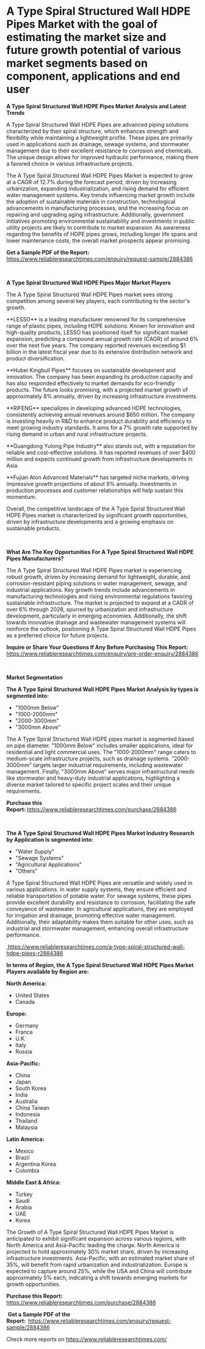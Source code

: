 <p><h1>A Type Spiral Structured Wall HDPE Pipes Market with the goal of estimating the market size and future growth potential of various market segments based on component, applications and end user</h1></p><p><strong>A Type Spiral Structured Wall HDPE Pipes Market Analysis and Latest Trends</strong></p>
<p><p>A Type Spiral Structured Wall HDPE Pipes are advanced piping solutions characterized by their spiral structure, which enhances strength and flexibility while maintaining a lightweight profile. These pipes are primarily used in applications such as drainage, sewage systems, and stormwater management due to their excellent resistance to corrosion and chemicals. The unique design allows for improved hydraulic performance, making them a favored choice in various infrastructure projects.</p><p>The A Type Spiral Structured Wall HDPE Pipes Market is expected to grow at a CAGR of 12.7% during the forecast period, driven by increasing urbanization, expanding industrialization, and rising demand for efficient water management systems. Key trends influencing market growth include the adoption of sustainable materials in construction, technological advancements in manufacturing processes, and the increasing focus on repairing and upgrading aging infrastructure. Additionally, government initiatives promoting environmental sustainability and investments in public utility projects are likely to contribute to market expansion. As awareness regarding the benefits of HDPE pipes grows, including longer life spans and lower maintenance costs, the overall market prospects appear promising.</p></p>
<p><strong>Get a Sample PDF of the Report:&nbsp;</strong> <a href="https://www.reliableresearchtimes.com/enquiry/request-sample/2884386?utm_campaign=2931&utm_medium=2&utm_source=Github&utm_content=ia&utm_term=13032025&utm_id=a-type-spiral-structured-wall-hdpe-pipes">https://www.reliableresearchtimes.com/enquiry/request-sample/2884386</a></p>
<p>&nbsp;</p>
<p><strong>A Type Spiral Structured Wall HDPE Pipes Major Market Players</strong></p>
<p><p>The A Type Spiral Structured Wall HDPE Pipes market sees strong competition among several key players, each contributing to the sector's growth. </p><p>**LESSO** is a leading manufacturer renowned for its comprehensive range of plastic pipes, including HDPE solutions. Known for innovation and high-quality products, LESSO has positioned itself for significant market expansion, predicting a compound annual growth rate (CAGR) of around 6% over the next five years. The company reported revenues exceeding $1 billion in the latest fiscal year due to its extensive distribution network and product diversification.</p><p>**Hubei Kingbull Pipes** focuses on sustainable development and innovation. The company has been expanding its production capacity and has also responded effectively to market demands for eco-friendly products. The future looks promising, with a projected market growth of approximately 8% annually, driven by increasing infrastructure investments.</p><p>**RIFENG** specializes in developing advanced HDPE technologies, consistently achieving annual revenues around $650 million. The company is investing heavily in R&D to enhance product durability and efficiency to meet growing industry standards. It aims for a 7% growth rate supported by rising demand in urban and rural infrastructure projects.</p><p>**Guangdong Yulong Pipe Industry** also stands out, with a reputation for reliable and cost-effective solutions. It has reported revenues of over $400 million and expects continued growth from infrastructure developments in Asia.</p><p>**Fujian Aton Advanced Materials** has targeted niche markets, driving impressive growth projections of about 9% annually. Investments in production processes and customer relationships will help sustain this momentum.</p><p>Overall, the competitive landscape of the A Type Spiral Structured Wall HDPE Pipes market is characterized by significant growth opportunities, driven by infrastructure developments and a growing emphasis on sustainable products.</p></p>
<p>&nbsp;</p>
<p><strong>What Are The Key Opportunities For A Type Spiral Structured Wall HDPE Pipes Manufacturers?</strong></p>
<p><p>The A Type Spiral Structured Wall HDPE Pipes market is experiencing robust growth, driven by increasing demand for lightweight, durable, and corrosion-resistant piping solutions in water management, sewage, and industrial applications. Key growth trends include advancements in manufacturing technologies and rising environmental regulations favoring sustainable infrastructure. The market is projected to expand at a CAGR of over 6% through 2028, spurred by urbanization and infrastructure development, particularly in emerging economies. Additionally, the shift towards innovative drainage and wastewater management systems will reinforce the outlook, positioning A Type Spiral Structured Wall HDPE Pipes as a preferred choice for future projects.</p></p>
<p><strong>Inquire or Share Your Questions If Any Before Purchasing This Report:</strong> <a href="https://www.reliableresearchtimes.com/enquiry/pre-order-enquiry/2884386?utm_campaign=2931&utm_medium=2&utm_source=Github&utm_content=ia&utm_term=13032025&utm_id=a-type-spiral-structured-wall-hdpe-pipes">https://www.reliableresearchtimes.com/enquiry/pre-order-enquiry/2884386</a></p>
<p>&nbsp;</p>
<p><strong>Market Segmentation</strong></p>
<p><strong>The A Type Spiral Structured Wall HDPE Pipes Market Analysis by types is segmented into:</strong></p>
<p><ul><li>"1000mm Below"</li><li>"1000-2000mm"</li><li>"2000-3000mm"</li><li>"3000mm Above"</li></ul></p>
<p><p>The A Type Spiral Structured Wall HDPE pipes market is segmented based on pipe diameter. "1000mm Below" includes smaller applications, ideal for residential and light commercial uses. The "1000-2000mm" range caters to medium-scale infrastructure projects, such as drainage systems. "2000-3000mm" targets larger industrial requirements, including wastewater management. Finally, "3000mm Above" serves major infrastructural needs like stormwater and heavy-duty industrial applications, highlighting a diverse market tailored to specific project scales and their unique requirements.</p></p>
<p><strong>Purchase this Report:&nbsp;</strong><a href="https://www.reliableresearchtimes.com/purchase/2884386?utm_campaign=2931&utm_medium=2&utm_source=Github&utm_content=ia&utm_term=13032025&utm_id=a-type-spiral-structured-wall-hdpe-pipes">https://www.reliableresearchtimes.com/purchase/2884386</a></p>
<p>&nbsp;</p>
<p><strong>The A Type Spiral Structured Wall HDPE Pipes Market Industry Research by Application is segmented into:</strong></p>
<p><ul><li>"Water Supply"</li><li>"Sewage Systems"</li><li>"Agricultural Applications"</li><li>"Others"</li></ul></p>
<p><p>A Type Spiral Structured Wall HDPE Pipes are versatile and widely used in various applications. In water supply systems, they ensure efficient and reliable transportation of potable water. For sewage systems, these pipes provide excellent durability and resistance to corrosion, facilitating the safe conveyance of wastewater. In agricultural applications, they are employed for irrigation and drainage, promoting effective water management. Additionally, their adaptability makes them suitable for other uses, such as industrial and stormwater management, enhancing overall infrastructure performance.</p></p>
<p><a href="https://www.reliableresearchtimes.com/a-type-spiral-structured-wall-hdpe-pipes-r2884386?utm_campaign=2931&utm_medium=2&utm_source=Github&utm_content=ia&utm_term=13032025&utm_id=a-type-spiral-structured-wall-hdpe-pipes">&nbsp;https://www.reliableresearchtimes.com/a-type-spiral-structured-wall-hdpe-pipes-r2884386</a></p>
<p><strong>In terms of Region, the A Type Spiral Structured Wall HDPE Pipes Market Players available by Region are:</strong></p>
<p>
    <p> <strong> North America: </strong>
        <ul>
            <li>United States</li>
            <li>Canada</li>
        </ul>
        </p> 
    <p> <strong> Europe: </strong>
        <ul>
            <li>Germany</li>
            <li>France</li>
            <li>U.K.</li>
            <li>Italy</li>
            <li>Russia</li>
        </ul>
        </p> 
    <p> <strong> Asia-Pacific: </strong>
        <ul>
            <li>China</li>
            <li>Japan</li>
            <li>South Korea</li>
            <li>India</li>
            <li>Australia</li>
            <li>China Taiwan</li>
            <li>Indonesia</li>
            <li>Thailand</li>
            <li>Malaysia</li>
        </ul>
        </p> 
    <p> <strong> Latin America: </strong>
        <ul>
            <li>Mexico</li>
            <li>Brazil</li>
            <li>Argentina Korea</li>
            <li>Colombia</li>
        </ul>
        </p> 
    <p> <strong> Middle East & Africa: </strong>
        <ul>
            <li>Turkey</li>
            <li>Saudi</li>
            <li>Arabia</li>
            <li>UAE</li>
            <li>Korea</li>
        </ul>
    </p>
    </p>
<p><p>The Growth of A Type Spiral Structured Wall HDPE Pipes Market is anticipated to exhibit significant expansion across various regions, with North America and Asia-Pacific leading the charge. North America is projected to hold approximately 30% market share, driven by increasing infrastructure investments. Asia-Pacific, with an estimated market share of 35%, will benefit from rapid urbanization and industrialization. Europe is expected to capture around 25%, while the USA and China will contribute approximately 5% each, indicating a shift towards emerging markets for growth opportunities.</p></p>
<p><strong>Purchase this Report: </strong><a href="https://www.reliableresearchtimes.com/purchase/2884386?utm_campaign=2931&utm_medium=2&utm_source=Github&utm_content=ia&utm_term=13032025&utm_id=a-type-spiral-structured-wall-hdpe-pipes">https://www.reliableresearchtimes.com/purchase/2884386</a></p>
<p>&nbsp;<strong>Get a Sample PDF of the Report:&nbsp;&nbsp;</strong><a href="https://www.reliableresearchtimes.com/enquiry/request-sample/2884386?utm_campaign=2931&utm_medium=2&utm_source=Github&utm_content=ia&utm_term=13032025&utm_id=a-type-spiral-structured-wall-hdpe-pipes">https://www.reliableresearchtimes.com/enquiry/request-sample/2884386</a></p>
<p><strong></strong></p>
<p>Check more reports on <a href="https://www.reliableresearchtimes.com/?utm_campaign=2931&utm_medium=2&utm_source=Github&utm_content=ia&utm_term=13032025&utm_id=a-type-spiral-structured-wall-hdpe-pipes">https://www.reliableresearchtimes.com/</a></p>